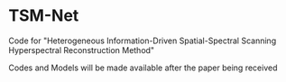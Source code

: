 # TSM-Net
Code for "Heterogeneous Information-Driven Spatial-Spectral Scanning Hyperspectral Reconstruction Method"

Codes and Models will be made available after the paper being received
